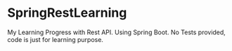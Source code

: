 # SpringRestLearning

My Learning Progress with Rest API. Using Spring Boot. No Tests provided, code is just for learning purpose.

